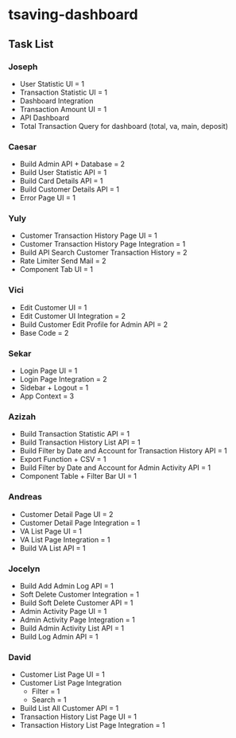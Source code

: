 # tsaving-dashboard

## Task List

### Joseph
- User Statistic UI = 1
- Transaction Statistic UI = 1
- Dashboard Integration 
- Transaction Amount UI = 1
- API Dashboard
- Total Transaction Query for dashboard (total, va, main, deposit)

### Caesar
- Build Admin API + Database = 2
- Build User Statistic API = 1
- Build Card Details API = 1
- Build Customer Details API = 1
- Error Page UI = 1

### Yuly
- Customer Transaction History Page UI = 1
- Customer Transaction History Page Integration = 1
- Build API Search Customer Transaction History = 2
- Rate Limiter Send Mail = 2
- Component Tab UI = 1

### Vici
- Edit Customer UI = 1
- Edit Customer UI Integration = 2
- Build Customer Edit Profile for Admin API = 2
- Base Code = 2

### Sekar
- Login Page UI = 1
- Login Page Integration = 2
- Sidebar + Logout = 1
- App Context = 3

### Azizah
- Build Transaction Statistic API = 1
- Build Transaction History List API = 1
- Build Filter by Date and Account for Transaction History API = 1
- Export Function + CSV = 1
- Build Filter by Date and Account for Admin Activity API = 1
- Component Table + Filter Bar UI = 1

### Andreas
- Customer Detail Page UI = 2
- Customer Detail Page Integration = 1
- VA List Page UI = 1
- VA List Page Integration = 1
- Build VA List API = 1

### Jocelyn
- Build Add Admin Log API = 1
- Soft Delete Customer Integration = 1
- Build Soft Delete Customer API = 1
- Admin Activity Page UI = 1
- Admin Activity Page Integration = 1
- Build Admin Activity List API = 1 
- Build Log Admin API = 1

### David
- Customer List Page UI = 1
- Customer List Page Integration
    - Filter = 1
    - Search = 1
- Build List All Customer API = 1
- Transaction History List Page UI = 1
- Transaction History List Page Integration = 1

